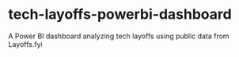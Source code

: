 # tech-layoffs-powerbi-dashboard
A Power BI dashboard analyzing tech layoffs using public data from Layoffs.fyi
